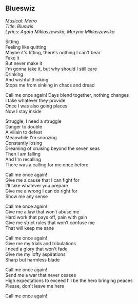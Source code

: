 ## Blueswiz

*Musical*: *Metro*\
*Title*: *Bluswis*\
*Lyrics*: *Agata Miklaszewska, Maryna Miklaszewska*

Sitting\
Feeling like quitting\
Maybe it's fitting, there's nothing I can't bear\
Fake it\
But never make it\
I'm gonna take it, but why should I still care\
Drinking\
And wishful thinking\
Stops me from sinking in chaos and dread

Call me once again!
Days blend together, nothing changes\
I take whatever they provide\
Once I was also going places\
Now I stay inside

Struggle, I need a struggle\
Danger to double\
A villain to defeat\
Meanwhile I'm snoozing\
Constantly losing\
Dreaming of cruising beyond the seven seas\
Then I am falling\
And I'm recalling\
There was a calling for me once before

Call me once again!\
Give me a cause that I can fight for\
I'll take whatever you prepare\
Give me a wrong I can do right for\
Show me any sense

Call me once again!\
Give me a law that won’t abuse me\
Hard work that pays off, pain with gain\
Give me strict rules that won’t confuse me\
That will keep me sane

Call me once again!\
Give me my trials and tribulations\
I need a glory that won't fade\
Give me my lofty aspirations\
Sharp but harmless blade

Call me once again!\
Send me a war that never ceases\
High expectations to exceed
I'll be the hero bringing peaces\
Please, don't leave me here

Call me once again!
